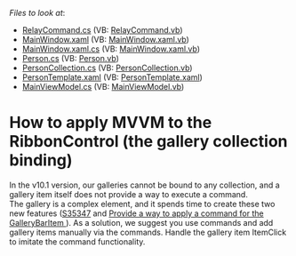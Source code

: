 <!-- default file list -->
*Files to look at*:

* [RelayCommand.cs](./CS/TestCommandBindings/Comands/RelayCommand.cs) (VB: [RelayCommand.vb](./VB/TestCommandBindings/Comands/RelayCommand.vb))
* [MainWindow.xaml](./CS/TestCommandBindings/MainWindow.xaml) (VB: [MainWindow.xaml.vb](./VB/TestCommandBindings/MainWindow.xaml.vb))
* [MainWindow.xaml.cs](./CS/TestCommandBindings/MainWindow.xaml.cs) (VB: [MainWindow.xaml.vb](./VB/TestCommandBindings/MainWindow.xaml.vb))
* [Person.cs](./CS/TestCommandBindings/Model/Person.cs) (VB: [Person.vb](./VB/TestCommandBindings/Model/Person.vb))
* [PersonCollection.cs](./CS/TestCommandBindings/Model/PersonCollection.cs) (VB: [PersonCollection.vb](./VB/TestCommandBindings/Model/PersonCollection.vb))
* [PersonTemplate.xaml](./CS/TestCommandBindings/PersonTemplate.xaml) (VB: [PersonTemplate.xaml](./VB/TestCommandBindings/PersonTemplate.xaml))
* [MainViewModel.cs](./CS/TestCommandBindings/ViewModels/MainViewModel.cs) (VB: [MainViewModel.vb](./VB/TestCommandBindings/ViewModels/MainViewModel.vb))
<!-- default file list end -->
# How to apply MVVM to the RibbonControl (the gallery collection binding)


<p>In the v10.1 version, our galleries cannot be bound to any collection, and a gallery item itself does not provide a way to execute a command. <br />
The gallery is a complex element, and it spends time to create these two new features (<a href="https://www.devexpress.com/Support/Center/p/S35347">S35347</a> and <a href="https://www.devexpress.com/Support/Center/p/S35982">Provide a way to apply a command for the GalleryBarItem </a>). As a solution, we suggest you use commands and add <br />
gallery items manually via the commands. Handle the gallery item ItemClick to imitate the command functionality.</p>

<br/>


